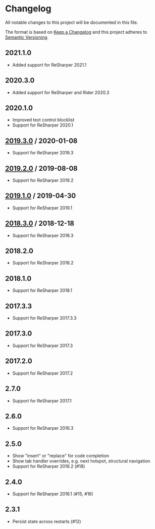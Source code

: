 # Changelog
All notable changes to this project will be documented in this file.

The format is based on [Keep a Changelog](http://keepachangelog.com/en/1.0.0/)
and this project adheres to [Semantic Versioning](http://semver.org/spec/v2.0.0.html).

## 2021.1.0
- Added support for ReSharper 2021.1

## 2020.3.0
- Added support for ReSharper and Rider 2020.3

## 2020.1.0
- Improved text control blocklist
- Support for ReSharper 2020.1

## [2019.3.0] / 2020-01-08
- Support for ReSharper 2019.3

## [2019.2.0] / 2019-08-08
- Support for ReSharper 2019.2

## [2019.1.0] / 2019-04-30
- Support for ReSharper 2019.1

## [2018.3.0] / 2018-12-18
- Support for ReSharper 2018.3

## 2018.2.0
- Support for ReSharper 2018.2

## 2018.1.0
- Support for ReSharper 2018.1

## 2017.3.3
- Support for ReSharper 2017.3.3

## 2017.3.0
- Support for ReSharper 2017.3

## 2017.2.0
- Support for ReSharper 2017.2

## 2.7.0
- Support for ReSharper 2017.1

## 2.6.0
- Support for ReSharper 2016.3

## 2.5.0
- Show "insert" or "replace" for code completion
- Show tab handler overrides, e.g. next hotspot, structural navigation
- Support for ReSharper 2016.2 (#18)

## 2.4.0
- Support for ReSharper 2016.1 (#15, #16)

## 2.3.1
- Persist state across restarts (#12)

[vNext]: https://github.com/JetBrains/resharper-presentation-assistant/compare/2019.3.0...HEAD
[2019.3.0]: https://github.com/JetBrains/resharper-presentation-assistant/compare/2019.2.0...2019.3.0
[2019.2.0]: https://github.com/JetBrains/resharper-presentation-assistant/compare/2019.1.0...2019.2.0
[2019.1.0]: https://github.com/JetBrains/resharper-presentation-assistant/compare/2018.3.0...2019.1.0
[2018.3.0]: https://github.com/JetBrains/resharper-presentation-assistant/compare/2018.2.0...2018.3.0
[2018.2.0]: https://github.com/JetBrains/resharper-presentation-assistant/compare/2018.1.0...2018.2.0
[2018.1.0]: https://github.com/JetBrains/resharper-presentation-assistant/compare/2017.3.3...2018.1.0
[2017.3.3]: https://github.com/JetBrains/resharper-presentation-assistant/compare/2017.3.0...2017.3.3
[2017.3.0]: https://github.com/JetBrains/resharper-presentation-assistant/compare/2017.2.0...2017.3.0
[2017.2.0]: https://github.com/JetBrains/resharper-presentation-assistant/compare/2.7.0...2017.2.0
[2.7.0]: https://github.com/JetBrains/resharper-presentation-assistant/compare/2.6.0...2.7.0
[2.6.0]: https://github.com/JetBrains/resharper-presentation-assistant/compare/2.5.0...2.6.0
[2.5.0]: https://github.com/JetBrains/resharper-presentation-assistant/compare/2.4.0...2.5.0
[2.4.0]: https://github.com/JetBrains/resharper-presentation-assistant/compare/2.3.1...2.4.0
[2.3.1]: https://github.com/JetBrains/resharper-presentation-assistant/tree/2.3.1

